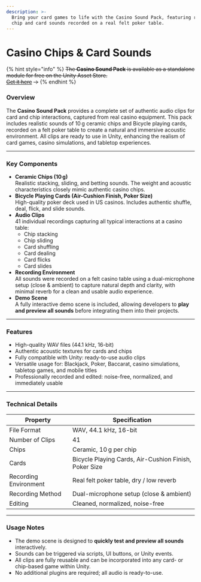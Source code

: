 ```yaml
---
description: >-
  Bring your card games to life with the Casino Sound Pack, featuring realistic
  chip and card sounds recorded on a real felt poker table.
---
```


# Casino Chips & Card Sounds

{% hint style="info" %}
~~The **Casino Sound Pack** is available as a standalone module for free on the Unity Asset Store.~~\
[~~Get it here~~](https://u3d.as/3FYc) ~~→~~
{% endhint %}

### Overview

The **Casino Sound Pack** provides a complete set of authentic audio clips for card and chip interactions, captured from real casino equipment. This pack includes realistic sounds of 10 g ceramic chips and Bicycle playing cards, recorded on a felt poker table to create a natural and immersive acoustic environment. All clips are ready to use in Unity, enhancing the realism of card games, casino simulations, and tabletop experiences.

***

### Key Components

* **Ceramic Chips (10 g)**\
  Realistic stacking, sliding, and betting sounds. The weight and acoustic characteristics closely mimic authentic casino chips.
* **Bicycle Playing Cards (Air-Cushion Finish, Poker Size)**\
  High-quality poker deck used in US casinos. Includes authentic shuffle, deal, flick, and slide sounds.
* **Audio Clips**\
  41 individual recordings capturing all typical interactions at a casino table:
  * Chip stacking
  * Chip sliding
  * Card shuffling
  * Card dealing
  * Card flicks
  * Card slides
* **Recording Environment**\
  All sounds were recorded on a felt casino table using a dual-microphone setup (close & ambient) to capture natural depth and clarity, with minimal reverb for a clean and usable audio experience.
* **Demo Scene**\
  A fully interactive demo scene is included, allowing developers to **play and preview all sounds** before integrating them into their projects.

***

### Features

* High-quality WAV files (44.1 kHz, 16-bit)
* Authentic acoustic textures for cards and chips
* Fully compatible with Unity: ready-to-use audio clips
* Versatile usage for: Blackjack, Poker, Baccarat, casino simulations, tabletop games, and mobile titles
* Professionally recorded and edited: noise-free, normalized, and immediately usable

***

### Technical Details

| Property              | Specification                                         |
| --------------------- | ----------------------------------------------------- |
| File Format           | WAV, 44.1 kHz, 16-bit                                 |
| Number of Clips       | 41                                                    |
| Chips                 | Ceramic, 10 g per chip                                |
| Cards                 | Bicycle Playing Cards, Air-Cushion Finish, Poker Size |
| Recording Environment | Real felt poker table, dry / low reverb               |
| Recording Method      | Dual-microphone setup (close & ambient)               |
| Editing               | Cleaned, normalized, noise-free                       |

***

### Usage Notes

* The demo scene is designed to **quickly test and preview all sounds** interactively.
* Sounds can be triggered via scripts, UI buttons, or Unity events.
* All clips are fully reusable and can be incorporated into any card- or chip-based game within Unity.
* No additional plugins are required; all audio is ready-to-use.
